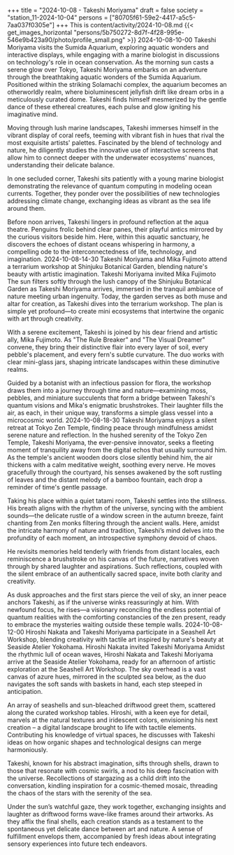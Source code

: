+++
title = "2024-10-08 - Takeshi Moriyama"
draft = false
society = "station_11-2024-10-04"
persons = ["80705f61-59e2-4417-a5c5-7aa037f0305e"]
+++
This is content/activity/2024-10-08.md
{{< get_images_horizontal "persons/5b750272-8d7f-4f28-995e-546e9b423a90/photo/profile_small.png" >}}
2024-10-08-10-00
Takeshi Moriyama visits the Sumida Aquarium, exploring aquatic wonders and interactive displays, while engaging with a marine biologist in discussions on technology's role in ocean conservation.
As the morning sun casts a serene glow over Tokyo, Takeshi Moriyama embarks on an adventure through the breathtaking aquatic wonders of the Sumida Aquarium. Positioned within the striking Solamachi complex, the aquarium becomes an otherworldly realm, where bioluminescent jellyfish drift like dream orbs in a meticulously curated dome. Takeshi finds himself mesmerized by the gentle dance of these ethereal creatures, each pulse and glow igniting his imaginative mind.

Moving through lush marine landscapes, Takeshi immerses himself in the vibrant display of coral reefs, teeming with vibrant fish in hues that rival the most exquisite artists' palettes. Fascinated by the blend of technology and nature, he diligently studies the innovative use of interactive screens that allow him to connect deeper with the underwater ecosystems' nuances, understanding their delicate balance.

In one secluded corner, Takeshi sits patiently with a young marine biologist demonstrating the relevance of quantum computing in modeling ocean currents. Together, they ponder over the possibilities of new technologies addressing climate change, exchanging ideas as vibrant as the sea life around them.

Before noon arrives, Takeshi lingers in profound reflection at the aqua theatre. Penguins frolic behind clear panes, their playful antics mirrored by the curious visitors beside him. Here, within this aquatic sanctuary, he discovers the echoes of distant oceans whispering in harmony, a compelling ode to the interconnectedness of life, technology, and imagination.
2024-10-08-14-30
Takeshi Moriyama and Mika Fujimoto attend a terrarium workshop at Shinjuku Botanical Garden, blending nature's beauty with artistic imagination.
Takeshi Moriyama invited Mika Fujimoto
The sun filters softly through the lush canopy of the Shinjuku Botanical Garden as Takeshi Moriyama arrives, immersed in the tranquil ambiance of nature meeting urban ingenuity. Today, the garden serves as both muse and altar for creation, as Takeshi dives into the terrarium workshop. The plan is simple yet profound—to create mini ecosystems that intertwine the organic with art through creativity.

With a serene excitement, Takeshi is joined by his dear friend and artistic ally, Mika Fujimoto. As "The Rule Breaker" and "The Visual Dreamer" convene, they bring their distinctive flair into every layer of soil, every pebble's placement, and every fern's subtle curvature. The duo works with clear mini-glass jars, shaping intricate landscapes within these diminutive realms.

Guided by a botanist with an infectious passion for flora, the workshop draws them into a journey through time and nature—examining moss, pebbles, and miniature succulents that form a bridge between Takeshi's quantum visions and Mika's enigmatic brushstrokes. Their laughter fills the air, as each, in their unique way, transforms a simple glass vessel into a microcosmic world.
2024-10-08-18-30
Takeshi Moriyama enjoys a silent retreat at Tokyo Zen Temple, finding peace through mindfulness amidst serene nature and reflection.
In the hushed serenity of the Tokyo Zen Temple, Takeshi Moriyama, the ever-pensive innovator, seeks a fleeting moment of tranquility away from the digital echos that usually surround him. As the temple's ancient wooden doors close silently behind him, the air thickens with a calm meditative weight, soothing every nerve. He moves gracefully through the courtyard, his senses awakened by the soft rustling of leaves and the distant melody of a bamboo fountain, each drop a reminder of time's gentle passage.

Taking his place within a quiet tatami room, Takeshi settles into the stillness. His breath aligns with the rhythm of the universe, syncing with the ambient sounds—the delicate rustle of a window screen in the autumn breeze, faint chanting from Zen monks filtering through the ancient walls. Here, amidst the intricate harmony of nature and tradition, Takeshi’s mind delves into the profundity of each moment, an introspective symphony devoid of chaos.

He revisits memories held tenderly with friends from distant locales, each reminiscence a brushstroke on his canvas of the future, narratives woven through by shared laughter and aspirations. Such reflections, coupled with the silent embrace of an authentically sacred space, invite both clarity and creativity.

As dusk approaches and the first stars pierce the veil of sky, an inner peace anchors Takeshi, as if the universe winks reassuringly at him. With newfound focus, he rises—a visionary reconciling the endless potential of quantum realities with the comforting constancies of the zen present, ready to embrace the mysteries waiting outside these temple walls.
2024-10-08-12-00
Hiroshi Nakata and Takeshi Moriyama participate in a Seashell Art Workshop, blending creativity with tactile art inspired by nature's beauty at Seaside Atelier Yokohama.
Hiroshi Nakata invited Takeshi Moriyama
Amidst the rhythmic lull of ocean waves, Hiroshi Nakata and Takeshi Moriyama arrive at the Seaside Atelier Yokohama, ready for an afternoon of artistic exploration at the Seashell Art Workshop. The sky overhead is a vast canvas of azure hues, mirrored in the sculpted sea below, as the duo navigates the soft sands with baskets in hand, each step steeped in anticipation. 

An array of seashells and sun-bleached driftwood greet them, scattered along the curated workshop tables. Hiroshi, with a keen eye for detail, marvels at the natural textures and iridescent colors, envisioning his next creation – a digital landscape brought to life with tactile elements. Contributing his knowledge of virtual spaces, he discusses with Takeshi ideas on how organic shapes and technological designs can merge harmoniously.

Takeshi, known for his abstract imagination, sifts through shells, drawn to those that resonate with cosmic swirls, a nod to his deep fascination with the universe. Recollections of stargazing as a child drift into the conversation, kindling inspiration for a cosmic-themed mosaic, threading the chaos of the stars with the serenity of the sea.

Under the sun’s watchful gaze, they work together, exchanging insights and laughter as driftwood forms wave-like frames around their artworks. As they affix the final shells, each creation stands as a testament to the spontaneous yet delicate dance between art and nature. A sense of fulfillment envelops them, accompanied by fresh ideas about integrating sensory experiences into future tech endeavors.
